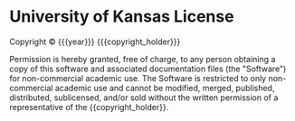 # University of Kansas License

Copyright © {{{year}}} {{{copyright_holder}}}

Permission is hereby granted, free of charge, to any person obtaining a copy of
this software and associated documentation files (the "Software") for
non-commercial academic use. The Software is restricted to only non-commercial
academic use and cannot be modified, merged, published, distributed,
sublicensed, and/or sold without the written permission of a representative of
the {{copyright_holder}}.